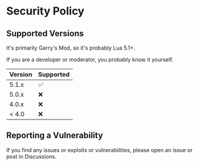 # Security Policy

## Supported Versions

It's primarily Garry's Mod, so it's probably Lua 5.1+.

If you are a developer or moderator, you probably know it yourself.

| Version | Supported          |
|---------|--------------------|
| 5.1.x   | :white_check_mark: |
| 5.0.x   | :x:                |
| 4.0.x   | :x:                |
| < 4.0   | :x:                |

## Reporting a Vulnerability

If you find any issues or exploits or vulnerabilities, please open an issue or post in Discussions.
